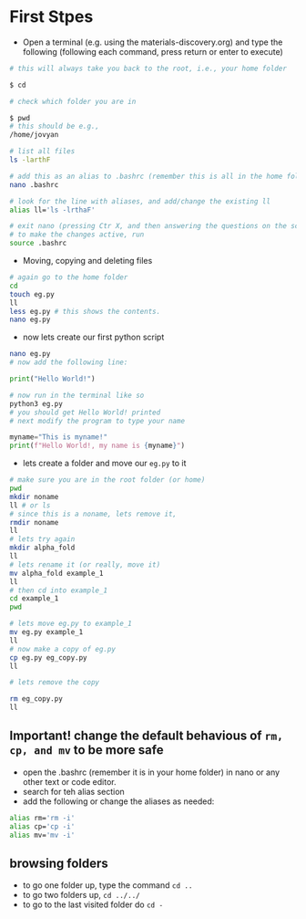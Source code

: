 # First Stpes

- Open a terminal (e.g. using the materials-discovery.org) and 
type the following (following each command, press return or enter to execute)

```bash
# this will always take you back to the root, i.e., your home folder

$ cd 

# check which folder you are in

$ pwd
# this should be e.g., 
/home/jovyan

# list all files 
ls -larthF

# add this as an alias to .bashrc (remember this is all in the home folder!)
nano .bashrc

# look for the line with aliases, and add/change the existing ll
alias ll='ls -lrthaF'

# exit nano (pressing Ctr X, and then answering the questions on the screen)
# to make the changes active, run 
source .bashrc

```


- Moving, copying and deleting files
```bash
# again go to the home folder 
cd
touch eg.py
ll
less eg.py # this shows the contents. 
nano eg.py


```

- now lets create our first python script 
```bash
nano eg.py
# now add the following line:
```

```python 
print("Hello World!")
```

```bash
# now run in the terminal like so
python3 eg.py
# you should get Hello World! printed 
# next modify the program to type your name

```
```python 
myname="This is myname!"
print(f"Hello World!, my name is {myname}")
```


- lets create a folder and move our `eg.py` to it
```bash
# make sure you are in the root folder (or home) 
pwd
mkdir noname
ll # or ls 
# since this is a noname, lets remove it, 
rmdir noname 
ll
# lets try again 
mkdir alpha_fold
ll
# lets rename it (or really, move it) 
mv alpha_fold example_1
ll
# then cd into example_1
cd example_1
pwd

# lets move eg.py to example_1
mv eg.py example_1
ll
# now make a copy of eg.py
cp eg.py eg_copy.py
ll

# lets remove the copy

rm eg_copy.py
ll

```
## Important! change the default behavious of `rm, cp, and mv` to be more safe
- open the .bashrc (remember it is in your home folder) in nano or any other text or code editor. 
- search for teh alias section
- add the following or change the aliases as needed:
```bash
alias rm='rm -i'
alias cp='cp -i'
alias mv='mv -i'
```
## browsing folders 
- to go one folder up, type the command `cd ..`
- to go two folders up, `cd ../../`
- to go to the last visited folder do `cd -`

